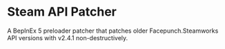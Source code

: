 # Steam API Patcher

A BepInEx 5 preloader patcher that patches older Facepunch.Steamworks API versions with v2.4.1 non-destructively.